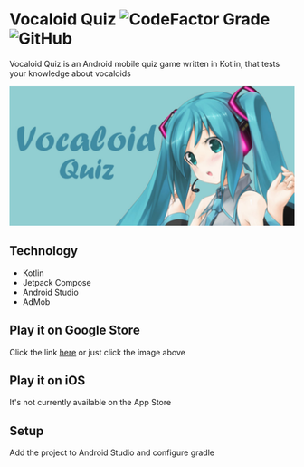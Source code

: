 # Vocaloid Quiz ![CodeFactor Grade](https://img.shields.io/codefactor/grade/github/ThePanToster/vocaloid-quiz?style=flat-square) ![GitHub](https://img.shields.io/github/license/ThePanToster/vocaloid-quiz?style=flat-square)

Vocaloid Quiz is an Android mobile quiz game written in Kotlin, that tests your knowledge about vocaloids

[![Banner](https://raw.githubusercontent.com/thepantoster/vocaloid-quiz/main/banner.jpg)](https://play.google.com/store/apps/details?id=com.thepantoster.mikuquiz)

## Technology

- Kotlin
- Jetpack Compose
- Android Studio
- AdMob

## Play it on Google Store

Click the link [here](https://play.google.com/store/apps/details?id=com.thepantoster.mikuquiz) or just click the image above

## Play it on iOS

It's not currently available on the App Store

## Setup

Add the project to Android Studio and configure gradle
